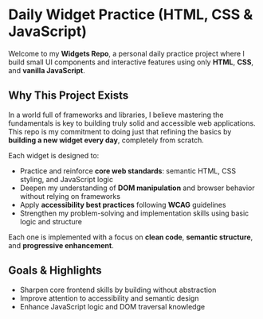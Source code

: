 # Daily Widget Practice (HTML, CSS & JavaScript)

Welcome to my **Widgets Repo**, a personal daily practice project where I build small UI components and interactive features using only **HTML**, **CSS**, and **vanilla JavaScript**.

## Why This Project Exists

In a world full of frameworks and libraries, I believe mastering the fundamentals is key to building truly solid and accessible web applications. This repo is my commitment to doing just that refining the basics by **building a new widget every day**, completely from scratch.

Each widget is designed to:

- Practice and reinforce **core web standards**: semantic HTML, CSS styling, and JavaScript logic
- Deepen my understanding of **DOM manipulation** and browser behavior without relying on frameworks
- Apply **accessibility best practices** following **WCAG** guidelines
- Strengthen my problem-solving and implementation skills using basic logic and structure

Each one is implemented with a focus on **clean code**, **semantic structure**, and **progressive enhancement**.

## Goals & Highlights

- Sharpen core frontend skills by building without abstraction
- Improve attention to accessibility and semantic design
- Enhance JavaScript logic and DOM traversal knowledge
